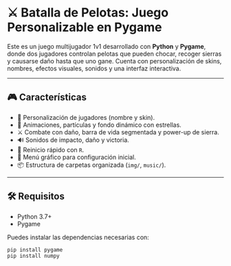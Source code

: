 # ⚔️ Batalla de Pelotas: Juego Personalizable en Pygame

Este es un juego multijugador 1v1 desarrollado con **Python** y **Pygame**, donde dos jugadores controlan pelotas que pueden chocar, recoger sierras y causarse daño hasta que uno gane. Cuenta con personalización de skins, nombres, efectos visuales, sonidos y una interfaz interactiva.

---

## 🎮 Características

- 🧍 Personalización de jugadores (nombre y skin).
- 🎨 Animaciones, partículas y fondo dinámico con estrellas.
- ⚔️ Combate con daño, barra de vida segmentada y power-up de sierra.
- 🔊 Sonidos de impacto, daño y victoria.
- 🔁 Reinicio rápido con `R`.
- 💾 Menú gráfico para configuración inicial.
- 📦 Estructura de carpetas organizada (`img/`, `music/`).

---

## 🛠️ Requisitos

- Python 3.7+
- Pygame

Puedes instalar las dependencias necesarias con:

```bash
pip install pygame
pip install numpy
